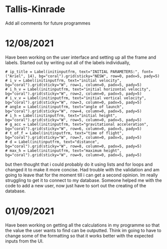 # Tallis-Kinrade
Add all comments for future programmes


# 12/08/2021
Have been working on the user interface and setting up all the frame and labels. Started out by writing out all of the labels individually, 

    # ip_title = Label(initinputfrm, text="INITIAL PARAMETERS:", font=("Ariel", 14), bg="coral").grid(sticky="NESW", row=0, padx=5, pady=5)
    # i_v = Label(initinputfrm, text="initial velocity", bg="coral").grid(sticky="W", row=1, column=0, padx=5, pady=5)
    # i_h_v = Label(initinputfrm, text="initial horizontal velocity", bg="coral").grid(sticky="W", row=2, column=0, padx=5, pady=5)
    # i_v_v = Label(initinputfrm, text="initial vertical velocity", bg="coral").grid(sticky="W", row=3, column=0, padx=5, pady=5)
    # angle = Label(initinputfrm, text="angle of launch", bg="coral").grid(sticky="W", row=4, column=0, padx=5, pady=5)
    # i_h = Label(initinputfrm, text="initial height", bg="coral").grid(sticky="W", row=5, column=0, padx=5, pady=5)
    # g_acc = Label(initinputfrm, text="gravitational acceleration", bg="coral").grid(sticky="W", row=6, column=0, padx=5, pady=5)
    # t_of_f = Label(initinputfrm, text="time of flight", bg="coral").grid(sticky="W", row=7, column=0, padx=5, pady=5)
    # d = Label(initinputfrm, text="distance", bg="coral").grid(sticky="W", row=8, column=0, padx=5, pady=5)
    # max_h = Label(initinputfrm, text="maximum height", bg="coral").grid(sticky="W", row=9, column=0, padx=5, pady=5)
    
but then thought that i could probably do it using lists and for loops and changed it to make it more concise.
Had trouble with the validation and am going to leave that for the moment till i can get a second opinion. Im really struggling to get it to connect to my database.
Someone helped me with the code to add a new user, now just have to sort out the creating of the database.


# 01/09/2021
Have been working on getting all the calculations in my programme so that the value the user wants to find can be outputted. Think im going to have to change some of the formatting so that it works better with the expected inputs from the UI.
<!--     Things left to do on Calculator:
        - the if statements to get it to work out all of the missing values
        - change the if statement of all the functions to be "" rather than "?" -->
    
<!--     Things left to do on User Interface:
        - setting the units and prefixes -->
    
<!--     Things left to do on Validation:
        - signup_val function, checking the username and password validity when student makes a new account
        - check the User Interface/Login works with the validation -->
    
<!--     Things left to do on Simulator:
        - work out coordinates with Calculator
        - plot graph with matplotlib
        - get graph to appear in stages
 -->



